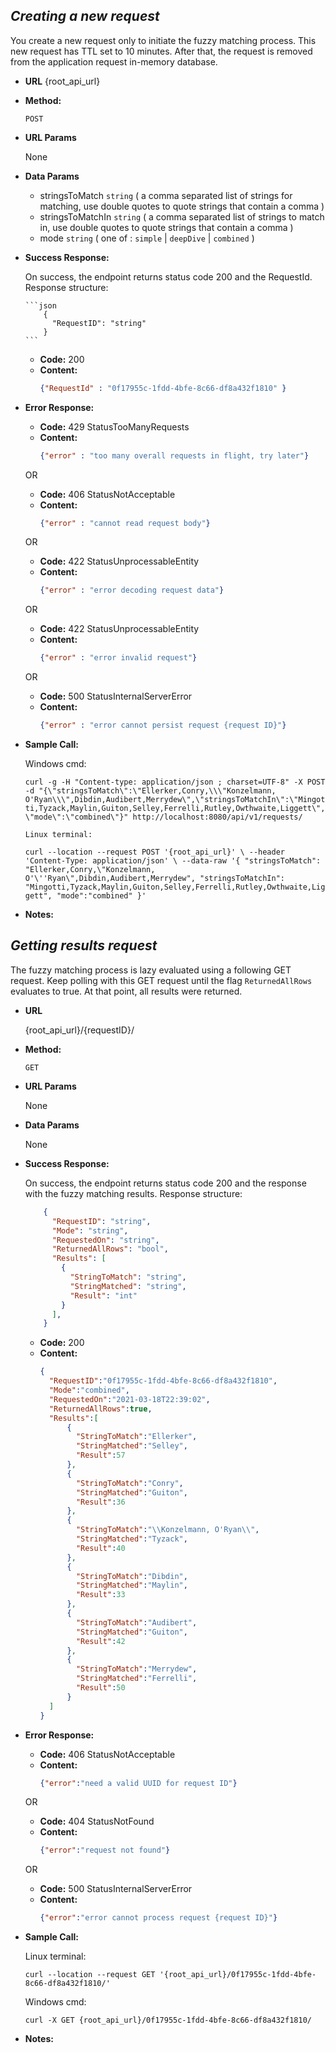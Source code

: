 ***Creating a new request***
----

  You create a new request only to initiate the fuzzy matching process. This new request has TTL set to 10 minutes. After that, the request is removed from the application request in-memory database.

* **URL** 
    {root_api_url}

* **Method:**
  
    `POST`
  
*  **URL Params**

     None

* **Data Params**

    * stringsToMatch `string` ( a comma separated list of strings for matching, use double quotes to quote strings that contain a comma )
    * stringsToMatchIn `string` ( a comma separated list of strings to match in, use double quotes to quote strings that contain a comma )
    * mode `string` ( one of : `simple` | `deepDive` | `combined` )

* **Success Response:**
  
    On success, the endpoint returns status code 200 and the RequestId.
    Response structure:

      ```json
          {
            "RequestID": "string"
          }
      ```

    * **Code:** 200
    * **Content:** 
        ```json
        {"RequestId" : "0f17955c-1fdd-4bfe-8c66-df8a432f1810" }
        ```

* **Error Response:**

    * **Code:** 429 StatusTooManyRequests
    * **Content:** 
      ```json
      {"error" : "too many overall requests in flight, try later"}
      ```

    OR

    * **Code:** 406 StatusNotAcceptable
    * **Content:**  
      ```json
      {"error" : "cannot read request body"}
      ```

    OR

    * **Code:** 422 StatusUnprocessableEntity
    * **Content:** 
      ```json
      {"error" : "error decoding request data"}
      ```
  
    OR

    * **Code:** 422 StatusUnprocessableEntity
    * **Content:** 
      ```json
      {"error" : "error invalid request"}
      ```

    OR

    * **Code:** 500 StatusInternalServerError
    * **Content:** 
      ```json
      {"error" : "error cannot persist request {request ID}"}
      ```

* **Sample Call:**

  	Windows cmd:

    `
    curl -g -H "Content-type: application/json ; charset=UTF-8" -X POST -d "{\"stringsToMatch\":\"Ellerker,Conry,\\\"Konzelmann, O'Ryan\\\",Dibdin,Audibert,Merrydew\",\"stringsToMatchIn\":\"Mingotti,Tyzack,Maylin,Guiton,Selley,Ferrelli,Rutley,Owthwaite,Liggett\",\"mode\":\"combined\"}" http://localhost:8080/api/v1/requests/
    `

	  Linux terminal:

    `
    curl --location --request POST '{root_api_url}' \
    --header 'Content-Type: application/json' \
    --data-raw '{
    "stringsToMatch": "Ellerker,Conry,\"Konzelmann, O'\''Ryan\",Dibdin,Audibert,Merrydew",
    "stringsToMatchIn": "Mingotti,Tyzack,Maylin,Guiton,Selley,Ferrelli,Rutley,Owthwaite,Liggett",
    "mode":"combined"
    }'
    `

* **Notes:**


***Getting results request***
----
  The fuzzy matching process is lazy evaluated using a following GET request. Keep polling with this GET request until the flag `ReturnedAllRows` evaluates to true. At that point, all results were returned.

* **URL**

    {root_api_url}/{requestID}/

* **Method:**
  
    `GET`
  
*  **URL Params**

    None

* **Data Params**

    None

* **Success Response:**

    On success, the endpoint returns status code 200 and the response with the fuzzy matching results.
    Response structure:

    ```json
        {
          "RequestID": "string",
          "Mode": "string",
          "RequestedOn": "string",
          "ReturnedAllRows": "bool",
          "Results": [
            {
              "StringToMatch": "string",
              "StringMatched": "string",
              "Result": "int"
            }
          ],
        }
    ```

    * **Code:** 200
    * **Content:** 
      ```json
      {
        "RequestID":"0f17955c-1fdd-4bfe-8c66-df8a432f1810",
        "Mode":"combined",
        "RequestedOn":"2021-03-18T22:39:02",
        "ReturnedAllRows":true,
        "Results":[
            {
              "StringToMatch":"Ellerker",
              "StringMatched":"Selley",
              "Result":57
            },
            {
              "StringToMatch":"Conry",
              "StringMatched":"Guiton",
              "Result":36
            },
            {
              "StringToMatch":"\\Konzelmann, O'Ryan\\",
              "StringMatched":"Tyzack",
              "Result":40
            },
            {
              "StringToMatch":"Dibdin",
              "StringMatched":"Maylin",
              "Result":33
            },
            {
              "StringToMatch":"Audibert",
              "StringMatched":"Guiton",
              "Result":42
            },
            {
              "StringToMatch":"Merrydew",
              "StringMatched":"Ferrelli",
              "Result":50
            }
        ]
      }
      ```

* **Error Response:**

  * **Code:** 406 StatusNotAcceptable
  * **Content:** 
    ```json
    {"error":"need a valid UUID for request ID"}
    ```

  OR

  * **Code:** 404 StatusNotFound
  * **Content:** 
    ```json
    {"error":"request not found"}
    ```

  OR

  * **Code:** 500 StatusInternalServerError
  * **Content:** 
    ```json
    {"error":"error cannot process request {request ID}"}
    ```

* **Sample Call:**

    Linux terminal:

    `
    curl --location --request GET '{root_api_url}/0f17955c-1fdd-4bfe-8c66-df8a432f1810/'
    `

    Windows cmd:
    
    `
    curl -X GET {root_api_url}/0f17955c-1fdd-4bfe-8c66-df8a432f1810/
    `

* **Notes:**
